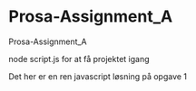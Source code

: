 # Prosa-Assignment_A
Prosa-Assignment_A

node script.js for at få projektet igang

Det her er en ren javascript løsning på opgave 1

